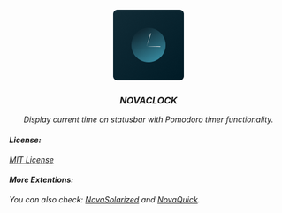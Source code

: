 <div align="center">

![image](images/logo.png)

<p align="center">

### <i>NOVACLOCK</i>

<i>Display current time on statusbar with Pomodoro timer functionality.</i>

</p>

</div>

#### <i>License:</i>

<i>[MIT License](LICENSE)</i>

#### <i>More Extentions:</i>

<i>You can also check: [NovaSolarized](https://marketplace.visualstudio.com/items?itemName=injty.novasolarized) and [NovaQuick](https://marketplace.visualstudio.com/items?itemName=injty.novaquick).</i>
